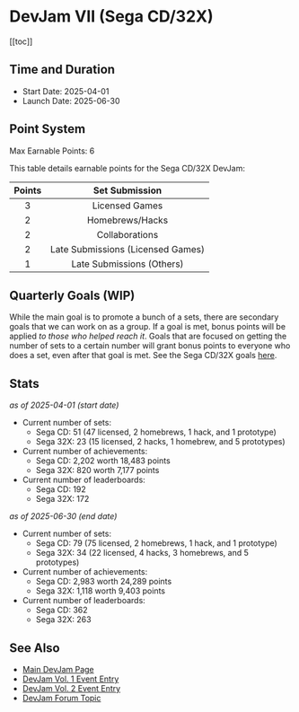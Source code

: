 # DevJam VII (Sega CD/32X)

[[toc]]

## Time and Duration

- Start Date: 2025-04-01
- Launch Date: 2025-06-30

## Point System

Max Earnable Points: 6

This table details earnable points for the Sega CD/32X DevJam:

| Points |                   Set Submission                               |
| :----: | :------------------------------------------------------------: |
|   3    |                Licensed Games                                  |
|   2    |                Homebrews/Hacks                                 |
|   2    |                Collaborations                                  |
|   2    |                Late Submissions (Licensed Games)               |
|   1    |                Late Submissions (Others)                       |

## Quarterly Goals (WIP)

While the main goal is to promote a bunch of a sets, there are secondary goals that we can work on as a group. If a goal is met, bonus points will be applied _to those who helped reach it_. Goals that are focused on getting the number of sets to a certain number will grant bonus points to everyone who does a set, even after that goal is met. See the Sega CD/32X goals [here](https://docs.google.com/spreadsheets/d/e/2PACX-1vQBjCQIp7tKJVLVjy7E8vKB5EX8QrhNoewPube5mPgaofdmdmGOrVUBSn1znasRfU55KhsYAC8XhRyi/pubhtml?gid=1501088985&single=true).

## Stats

_as of 2025-04-01 (start date)_

- Current number of sets:
  - Sega CD: 51 (47 licensed, 2 homebrews, 1 hack, and 1 prototype)
  - Sega 32X: 23 (15 licensed, 2 hacks, 1 homebrew, and 5 prototypes)
- Current number of achievements:
  - Sega CD: 2,202 worth 18,483 points
  - Sega 32X: 820 worth 7,177 points
- Current number of leaderboards:
  - Sega CD: 192
  - Sega 32X: 172

_as of 2025-06-30 (end date)_

- Current number of sets:
  - Sega CD: 79 (75 licensed, 2 homebrews, 1 hack, and 1 prototype)
  - Sega 32X: 34 (22 licensed, 4 hacks, 3 homebrews, and 5 prototypes)
- Current number of achievements:
  - Sega CD: 2,983 worth 24,289 points
  - Sega 32X: 1,118 worth 9,403 points
- Current number of leaderboards:
  - Sega CD: 362
  - Sega 32X: 263

## See Also

- [Main DevJam Page](/developer-docs/devjam)
- [DevJam Vol. 1 Event Entry](https://retroachievements.org/game/20000)
- [DevJam Vol. 2 Event Entry](https://retroachievements.org/game/30000)
- [DevJam Forum Topic](https://retroachievements.org/viewtopic.php?t=22368)
